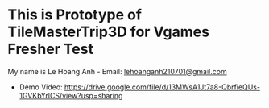 # This is Prototype of TileMasterTrip3D for Vgames Fresher Test
My name is Le Hoang Anh - Email: lehoanganh210701@gmail.com

- Demo Video: https://drive.google.com/file/d/13MWsA1Jt7a8-QbrfieQUs-1GVKbYrlCS/view?usp=sharing
